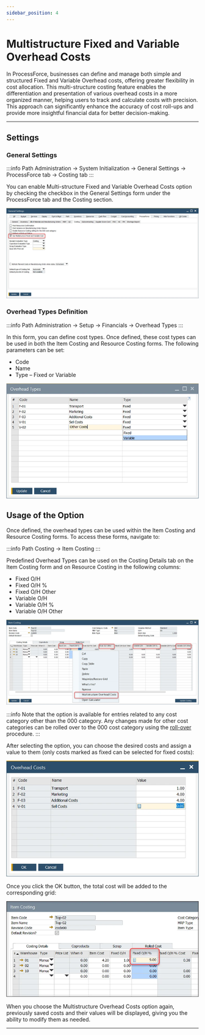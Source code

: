 ```yaml
---
sidebar_position: 4
---
```


# Multistructure Fixed and Variable Overhead Costs

In ProcessForce, businesses can define and manage both simple and structured Fixed and Variable Overhead costs, offering greater flexibility in cost allocation. This multi-structure costing feature enables the differentiation and presentation of various overhead costs in a more organized manner, helping users to track and calculate costs with precision. This approach can significantly enhance the accuracy of cost roll-ups and provide more insightful financial data for better decision-making.

---

## Settings

### General Settings

:::info Path
    Administration → System Initialization → General Settings → ProcessForce tab → Costing tab
:::

You can enable Multi-structure Fixed and Variable Overhead Costs option by checking the checkbox in the General Settings form under the ProcessForce tab and the Costing section.

![Multi structure](./media/multistructure-fixed-and-variable-overhead-costs/multi-structure.webp)

### Overhead Types Definition

:::info Path
    Administration → Setup → Financials → Overhead Types
:::

In this form, you can define cost types. Once defined, these cost types can be used in both the Item Costing and Resource Costing forms. The following parameters can be set:

- Code
- Name
- Type – Fixed or Variable

![Overhead variable](./media/multistructure-fixed-and-variable-overhead-costs/overhead-variable.webp)

## Usage of the Option

Once defined, the overhead types can be used within the Item Costing and Resource Costing forms. To access these forms, navigate to:

:::info Path
    Costing → Item Costing
:::

Predefined Overhead Types can be used on the Costing Details tab on the Item Costing form and on Resource Costing in the following columns:

- Fixed O/H
- Fixed O/H %
- Fixed O/H Other
- Variable O/H
- Variable O/H %
- Variable O/H Other

![Item Costing Overhead](./media/multistructure-fixed-and-variable-overhead-costs/item-costing-overheads-2.webp)

:::info
Note that the option is available for entries related to any cost category other than the 000 category. Any changes made for other cost categories can be rolled over to the 000 cost category using the [roll-over](../cost-categories.md) procedure.
:::

After selecting the option, you can choose the desired costs and assign a value to them (only costs marked as fixed can be selected for fixed costs):

![Actual Overhead](./media/multistructure-fixed-and-variable-overhead-costs/actual-overheads.webp)

Once you click the OK button, the total cost will be added to the corresponding grid:

![Added Up](./media/multistructure-fixed-and-variable-overhead-costs/added-up-overheads.webp)

When you choose the Multistructure Overhead Costs option again, previously saved costs and their values will be displayed, giving you the ability to modify them as needed.

---
